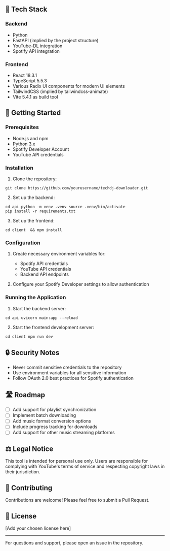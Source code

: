
## 🔧 Tech Stack

### Backend
- Python
- FastAPI (implied by the project structure)
- YouTube-DL integration
- Spotify API integration

### Frontend
- React 18.3.1
- TypeScript 5.5.3
- Various Radix UI components for modern UI elements
- TailwindCSS (implied by tailwindcss-animate)
- Vite 5.4.1 as build tool

## 🚀 Getting Started

### Prerequisites

- Node.js and npm
- Python 3.x
- Spotify Developer Account
- YouTube API credentials

### Installation

1. Clone the repository: 
```
git clone https://github.com/yourusername/techdj-downloader.git
```
2. Set up the backend:
```aiignore
cd api python -m venv .venv source .venv/bin/activate
pip install -r requirements.txt
```

3. Set up the frontend:
```aiignore
cd client  && npm install
```


### Configuration

1. Create necessary environment variables for:
   - Spotify API credentials
   - YouTube API credentials
   - Backend API endpoints

2. Configure your Spotify Developer settings to allow authentication

### Running the Application

1. Start the backend server:
```aiignore
cd api uvicorn main:app --reload
```

2. Start the frontend development server:
```aiignore
cd client npm run dev
```

## 🔒 Security Notes

- Never commit sensitive credentials to the repository
- Use environment variables for all sensitive information
- Follow OAuth 2.0 best practices for Spotify authentication

## 🛣️ Roadmap

- [ ] Add support for playlist synchronization
- [ ] Implement batch downloading
- [ ] Add music format conversion options
- [ ] Include progress tracking for downloads
- [ ] Add support for other music streaming platforms

## ⚖️ Legal Notice

This tool is intended for personal use only. Users are responsible for complying with YouTube's terms of service and respecting copyright laws in their jurisdiction.

## 🤝 Contributing

Contributions are welcome! Please feel free to submit a Pull Request.

## 📝 License

[Add your chosen license here]

---

For questions and support, please open an issue in the repository.

